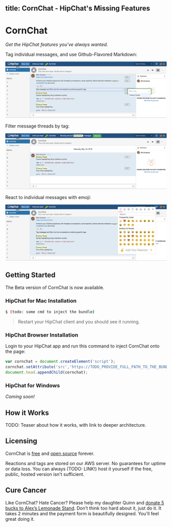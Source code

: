 title: CornChat - HipChat's Missing Features
---

# CornChat

_Get the HipChat features you've always wanted._

Tag individual messages, and use Github-Flavored Markdown:

![CornChat Screenshot](images/screenshot-tag.png "Tag individual messages to make message threads")


Filter message threads by tag:

![CornChat Screenshot](images/screenshot-filter.png "Filter message threads by tag")


React to individual messages with emoji:

![CornChat Screenshot](images/screenshot-emoji.png "React to individual messages with emoji")


## Getting Started

The Beta version of CornChat is now available.

### HipChat for Mac Installation

```bash
$ (todo: some cmd to inject the bundle)
```
> Restart your HipChat client and you should see it running.

### HipChat Browser Installation

Login to your HipChat app and run this command to inject CornChat onto the page:

```javascript
var cornchat = document.createElement('script');
cornchat.setAttribute('src','https://TODO_PROVIDE_FULL_PATH_TO_THE_BUNDLE/bundle.js');
document.head.appendChild(cornchat);
```

### HipChat for Windows

_Coming soon!_



## How it Works

TODO: Teaser about how it works, with link to deeper architecture.


## Licensing

CornChat is [free](https://github.com/rkuzsma/cornchat/) and [open source](https://github.com/rkuzsma/cornchat) forever.

Reactions and tags are stored on our AWS server. No guarantees for uptime or data loss. You can always (TODO: LINK!) host it yourself if the free, public, hosted version isn't sufficient.


## Cure Cancer

Like CornChat? Hate Cancer? Please help my daughter Quinn and [donate 5 bucks to Alex’s Lemonade Stand](https://www.alexslemonade.org/donate). Don’t think too hard about it, just do it. It takes 2 minutes and the payment form is beautifully designed. You'll feel great doing it.
